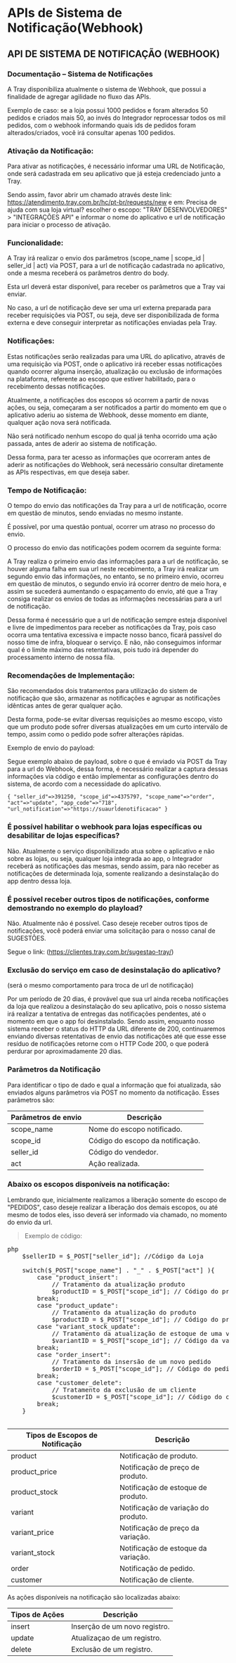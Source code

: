 # APIs de Sistema de Notificação(Webhook)

## API DE SISTEMA DE NOTIFICAÇÃO (WEBHOOK)

### Documentação – Sistema de Notificações

A Tray disponibiliza atualmente o sistema de Webhook, que possui a finalidade de agregar agilidade no fluxo das APIs.

Exemplo de caso: se a loja possui 1000 pedidos e foram alterados 50 pedidos e criados mais 50, ao invés do Integrador reprocessar todos os mil pedidos, com o webhook informando quais ids de pedidos foram alterados/criados, você irá consultar apenas 100 pedidos.

### Ativação da Notificação:

Para ativar as notificações, é necessário informar uma URL de Notificação, onde será cadastrada em seu aplicativo que já esteja credenciado junto a Tray.

Sendo assim, favor abrir um chamado através deste link: https://atendimento.tray.com.br/hc/pt-br/requests/new e em: Precisa de ajuda com sua loja virtual? escolher o escopo: "TRAY DESENVOLVEDORES" > "INTEGRAÇÕES API" e informar o nome do aplicativo e url de notificação para iniciar o processo de ativação.

### Funcionalidade:

A Tray irá realizar o envio dos parâmetros (scope_name | scope_id | seller_id | act) via POST, para a url de notificação cadastrada no aplicativo, onde a mesma receberá os parâmetros dentro do body.

Esta url deverá estar disponível, para receber os parâmetros que a Tray vai enviar.

No caso, a url de notificação deve ser uma url externa preparada para receber requisições via POST, ou seja, deve ser disponibilizada de forma externa e deve conseguir interpretar as notificações enviadas pela Tray.

### Notificações:

Estas notificações serão realizadas para uma URL do aplicativo, através de uma requisição via POST, onde o aplicativo irá receber essas notificações quando ocorrer alguma inserção, atualização ou exclusão de informações na plataforma, referente ao escopo que estiver habilitado, para o recebimento dessas notificações.

Atualmente, a notificações dos escopos só ocorrem a partir de novas ações, ou seja, começaram a ser notificados a partir do momento em que o aplicativo aderiu ao sistema de Webhook, desse momento em diante, qualquer ação nova será notificada.

Não será notificado nenhum escopo do qual já tenha ocorrido uma ação passada, antes de aderir ao sistema de notificação.

Dessa forma, para ter acesso as informações que ocorreram antes de aderir as notificações do Webhook, será necessário consultar diretamente as APIs respectivas, em que deseja saber.

### Tempo de Notificação:

O tempo do envio das notificações da Tray para a url de notificação, ocorre em questão de minutos, sendo enviadas no mesmo instante.

É possível, por uma questão pontual, ocorrer um atraso no processo do envio.

O processo do envio das notificações podem ocorrem da seguinte forma:

A Tray realiza o primeiro envio das informações para a url de notificação, se houver alguma falha em sua url neste recebimento, a Tray irá realizar um segundo envio das informações, no entanto, se no primeiro envio, ocorreu em questão de minutos, o segundo envio irá ocorrer dentro de meio hora, e assim se sucederá aumentando o espaçamento do envio, até que a Tray consiga realizar os envios de todas as informações necessárias para a url de notificação.

Dessa forma é necessário que a url de notificação sempre esteja disponível e livre de impedimentos para receber as notificações da Tray, pois caso ocorra uma tentativa excessiva e impacte nosso banco, ficará passível do nosso time de infra, bloquear o serviço. E não, não conseguimos informar qual é o limite máximo das retentativas, pois tudo irá depender do processamento interno de nossa fila.

### Recomendações de Implementação:

São recomendados dois tratamentos para utilização do sistem de notificação que são, armazenar as notificações e agrupar as notificações idênticas antes de gerar qualquer ação.

Desta forma, pode-se evitar diversas requisições ao mesmo escopo, visto que um produto pode sofrer diversas atualizações em um curto interválo de tempo, assim como o pedido pode sofrer alterações rápidas.

Exemplo de envio do payload:

Segue exemplo abaixo de payload, sobre o que é enviado via POST da Tray para a url do Webhook, dessa forma, é necessário realizar a captura dessas informações via código e então implementar as configurações dentro do sistema, de acordo com a necessidade do aplicativo.

`{ "seller_id"=>391250, "scope_id"=>4375797, "scope_name"=>"order", "act"=>"update", "app_code"=>"718", "url_notification"=>"https://suaurldenotificacao" }`

### É possível habilitar o webhook para lojas específicas ou desabilitar de lojas específicas?
Não. Atualmente o serviço disponibilizado atua sobre o aplicativo e não sobre as lojas, ou seja, qualquer loja integrada ao app, o Integrador receberá as notificações das mesmas, sendo assim, para não receber as notificações de determinada loja, somente realizando a desinstalação do app dentro dessa loja.

### É possível receber outros tipos de notificações, conforme demostrando no exemplo do playload?
Não. Atualmente não é possível. Caso deseje receber outros tipos de notificações, você poderá enviar uma solicitação para o nosso canal de SUGESTÕES.

Segue o link: (https://clientes.tray.com.br/sugestao-tray/)

### Exclusão do serviço em caso de desinstalação do aplicativo?
(será o mesmo comportamento para troca de url de notificação)

Por um período de 20 dias, é provável que sua url ainda receba notificações da loja que realizou a desinstalação do seu aplicativo, pois o nosso sistema irá realizar a tentativa de entregas das notificações pendentes, até o momento em que o app foi desinstalado. Sendo assim, enquanto nosso sistema receber o status do HTTP da URL diferente de 200, continuaremos enviando diversas retentativas de envio das notificações até que esse esse resíduo de notificações retorne com o HTTP Code 200, o que poderá perdurar por aproximadamente 20 dias.

### Parâmetros da Notificação

Para identificar o tipo de dado e qual a informação que foi atualizada, são enviados alguns parâmetros via POST no momento da notificação. Esses parâmetros são:

Parâmetros de envio | Descrição
--------|-----------
scope_name |	Nome do escopo notificado.
scope_id |	Código do escopo da notificação.
seller_id |	Código do vendedor.
act |	Ação realizada.

### Abaixo os escopos disponíveis na notificação:

Lembrando que, inicialmente realizamos a liberação somente do escopo de "PEDIDOS", caso deseje realizar a liberação dos demais escopos, ou até mesmo de todos eles, isso deverá ser informado via chamado, no momento do envio da url.

> Exemplo de código:

<pre>
php
    $sellerID = $_POST["seller_id"]; //Código da Loja

    switch($_POST["scope_name"] . "_" . $_POST["act"] ){
        case "product_insert":
            // Tratamento da atualização produto
            $productID = $_POST["scope_id"]; // Código do produto
        break;
        case "product_update":
            // Tratamento da atualização do produto
            $productID = $_POST["scope_id"]; // Código do produto
        case "variant_stock_update":
            // Tratamento da atualização de estoque de uma variação de produto
            $variantID = $_POST["scope_id"]; // Código da variação do produto
        break;
        case "order_insert":
            // Tratamento da insersão de um novo pedido
            $orderID = $_POST["scope_id"]; // Código do pedido
        break;
        case "customer_delete":
            // Tratamento da exclusão de um cliente
            $customerID = $_POST["scope_id"]; // Código do cliente
        break;
    }

</pre>

Tipos de Escopos de Notificação|Descrição
-------------------------------|---------
product|	Notificação de produto.
product_price|	Notificação de preço de produto.
product_stock|	Notificação de estoque de produto.
variant|	Notificação de variação do produto.
variant_price|	Notificação de preço da variação.
variant_stock|	Notificação de estoque da variação.
order	|Notificação de pedido.
customer	|Notificação de cliente.

As ações disponíveis na notificação são localizadas abaixo:

Tipos de Ações|Descrição
--------------|---------
insert|	Inserção de um novo registro.
update|	Atualizaçao de um registro.
delete|	Exclusão de um registro.